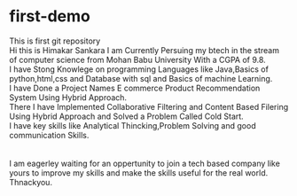 # first-demo
This is first git repository
<br>
Hi this is Himakar Sankara I am Currently Persuing my btech in the stream of computer science from Mohan Babu University With a CGPA of 9.8.
<br>
I have Stong Knowlege on programming Languages like Java,Basics of python,html,css and Database with sql and Basics of machine Learning.
<br>
I have Done  a Project Names E commerce Product Recommendation System Using Hybrid Approach.
<br>
There I have Implemented Collaborative Filtering and Content Based Filering Using Hybrid Approach and Solved a Problem Called Cold Start.
<br>
I have key skills like Analytical Thincking,Problem Solving and good communication Skills.
<br>
<br>
<br>
I am eagerley waiting for an oppertunity to join a tech based company like yours to improve my skills and make the skills useful for the real world.
<br>
Thnackyou.



